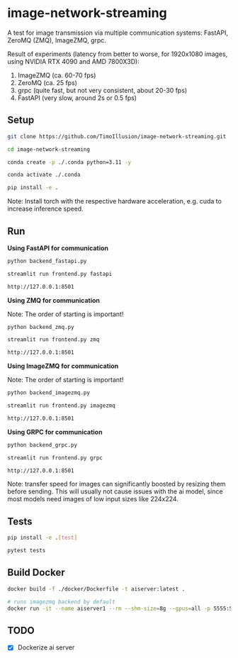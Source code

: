 # image-network-streaming

A test for image transmission via multiple communication systems: FastAPI, ZeroMQ (ZMQ), ImageZMQ, grpc.

Result of experiments (latency from better to worse, for 1920x1080 images, using NVIDIA RTX 4090 and AMD 7800X3D):

1. ImageZMQ (ca. 60-70 fps)
2. ZeroMQ (ca. 25 fps)
3. grpc (quite fast, but not very consistent, about 20-30 fps)
4. FastAPI (very slow, around 2s or 0.5 fps)

## Setup

```bash
git clone https://github.com/TimoIllusion/image-network-streaming.git

cd image-network-streaming

conda create -p ./.conda python=3.11 -y

conda activate ./.conda

pip install -e .

```
Note: Install torch with the respective hardware acceleration, e.g. cuda to increase inference speed.

## Run

**Using FastAPI for communication**

```bash
python backend_fastapi.py

streamlit run frontend.py fastapi

http://127.0.0.1:8501
```

**Using ZMQ for communication**

Note: The order of starting is important!

```bash
python backend_zmq.py

streamlit run frontend.py zmq

http://127.0.0.1:8501
```

**Using ImageZMQ for communication**

Note: The order of starting is important!

```bash
python backend_imagezmq.py

streamlit run frontend.py imagezmq

http://127.0.0.1:8501
```

**Using GRPC for communication**

```bash
python backend_grpc.py

streamlit run frontend.py grpc

http://127.0.0.1:8501
```

Note: transfer speed for images can significantly boosted by resizing them before sending. This will usually not cause issues with the ai model, since most models need images of low input sizes like 224x224.

## Tests

```bash
pip install -e .[test]
```

```bash
pytest tests
```
## Build Docker

```bash
docker build -f ./docker/Dockerfile -t aiserver:latest .
```

```bash
# runs imagezmq backend by default
docker run -it --name aiserver1 --rm --shm-size=8g --gpus=all -p 5555:5555 aiserver:latest
```

## TODO

- [x] Dockerize ai server